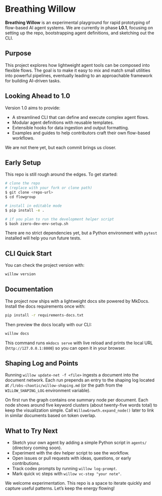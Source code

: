 # Breathing Willow

**Breathing Willow** is an experimental playground for rapid prototyping of flow-based AI agent systems. We are currently in phase **L0.1**, focusing on setting up the repo, bootstrapping agent definitions, and sketching out the CLI.

## Purpose

This project explores how lightweight agent tools can be composed into flexible flows. The goal is to make it easy to mix and match small utilities into powerful pipelines, eventually leading to an approachable framework for building AI-driven tasks.

## Looking Ahead to 1.0

Version 1.0 aims to provide:

- A streamlined CLI that can define and execute complex agent flows.
- Modular agent definitions with reusable templates.
- Extensible hooks for data ingestion and output formatting.
- Examples and guides to help contributors craft their own flow-based workflows.

We are not there yet, but each commit brings us closer.

## Early Setup

This repo is still rough around the edges. To get started:

```bash
# clone the repo
# (replace with your fork or clone path)
$ git clone <repo-url>
$ cd flowgroup

# install in editable mode
$ pip install -e .

# if you plan to run the development helper script
$ bash zzero-dev-env-setup.sh
```

There are no strict dependencies yet, but a Python environment with `pytest` installed will help you run future tests.
## CLI Quick Start

You can check the project version with:

```bash
willow version
```

## Documentation

The project now ships with a lightweight docs site powered by MkDocs.
Install the docs requirements once with:

```bash
pip install -r requirements-docs.txt
```

Then preview the docs locally with our CLI:

```bash
willow docs
```

This command runs `mkdocs serve` with live reload and prints the local URL
(`http://127.0.0.1:8000`) so you can open it in your browser.

## Shaping Log and Points

Running `willow update-net -f <file>` ingests a document into the
document network. Each run prepends an entry to the shaping log located at
`/l/obs-chaotic/willow-shaping.md` (or the path from the `WILLOW_SHAPING_LOG`
environment variable).

On first run the graph contains one summary node per document. Each node shows
around five keyword clusters (about twenty-five words total) to keep the
visualization simple. Call `WillowGrowth.expand_node()` later to link in
similar documents based on token overlap.
## What to Try Next

- Sketch your own agent by adding a simple Python script in `agents/` (directory coming soon).
- Experiment with the dev helper script to see the workflow.
- Open issues or pull requests with ideas, questions, or early contributions.
- Track codex prompts by running `willow log-prompt`.
- Mark quick vc steps with `willow vc-step "your note"`.

We welcome experimentation. This repo is a space to iterate quickly and capture useful patterns. Let’s keep the energy flowing!

